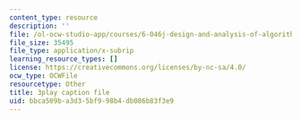 ```yaml
---
content_type: resource
description: ''
file: /ol-ocw-studio-app/courses/6-046j-design-and-analysis-of-algorithms-spring-2015/bbca509ba3d35bf998b4db086b83f3e9_QPk8MUtq5yA.vtt
file_size: 35495
file_type: application/x-subrip
learning_resource_types: []
license: https://creativecommons.org/licenses/by-nc-sa/4.0/
ocw_type: OCWFile
resourcetype: Other
title: 3play caption file
uid: bbca509b-a3d3-5bf9-98b4-db086b83f3e9
---
```

